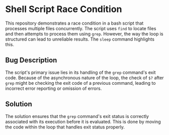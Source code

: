 # Shell Script Race Condition

This repository demonstrates a race condition in a bash script that processes multiple files concurrently. The script uses `find` to locate files and then attempts to process them using `grep`. However, the way the loop is structured can lead to unreliable results.  The `sleep` command highlights this.

## Bug Description
The script's primary issue lies in its handling of the `grep` command's exit code.  Because of the asynchronous nature of the loop, the check of `$?` after `grep` might be checking the exit code of a previous command, leading to incorrect error reporting or omission of errors.

## Solution
The solution ensures that the `grep` command's exit status is correctly associated with its execution before it is evaluated. This is done by moving the code within the loop that handles exit status properly.